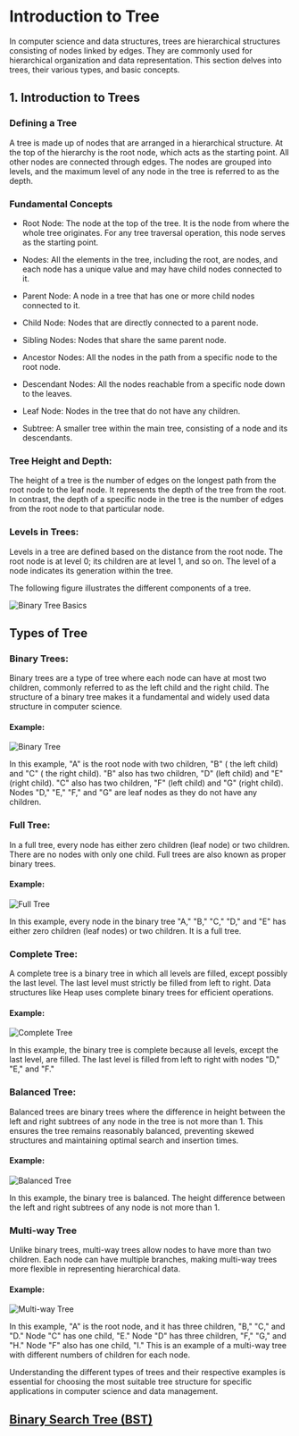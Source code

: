 # Introduction to Tree

In computer science and data structures, trees are hierarchical structures consisting of nodes linked by edges. They are commonly used for hierarchical organization and data representation. This section delves into trees, their various types, and basic concepts.

## 1. Introduction to Trees

### Defining a Tree
A tree is made up of nodes that are arranged in a hierarchical structure. At the top of the hierarchy is the root node, which acts as the starting point. All other nodes are connected through edges. The nodes are grouped into levels, and the maximum level of any node in the tree is referred to as the depth.

### Fundamental Concepts
- Root Node: The node at the top of the tree. It is the node from where the whole tree originates. For any tree traversal operation, this node serves as the starting point.

- Nodes: All the elements in the tree, including the root, are nodes, and each node has a unique value and may have child nodes connected to it.

- Parent Node: A node in a tree that has one or more child nodes connected to it.

- Child Node: Nodes that are directly connected to a parent node.

- Sibling Nodes: Nodes that share the same parent node.

- Ancestor Nodes: All the nodes in the path from a specific node to the root node.

- Descendant Nodes: All the nodes reachable from a specific node down to the leaves.

- Leaf Node: Nodes in the tree that do not have any children.

- Subtree: A smaller tree within the main tree, consisting of a node and its descendants.

### Tree Height and Depth:
The height of a tree is the number of edges on the longest path from the root node to the leaf node. It represents the depth of the tree from the root. In contrast, the depth of a specific node in the tree is the number of edges from the root node to that particular node.

### Levels in Trees:
Levels in a tree are defined based on the distance from the root node. The root node is at level 0; its children are at level 1, and so on. The level of a node indicates its generation within the tree.

The following figure illustrates the different components of a tree.

![Binary Tree Basics](https://storage.googleapis.com/download/storage/v1/b/designgurus-prod.appspot.com/o/7757ca48cc187225049bef900?generation=1693317769189337&alt=media)

## Types of Tree

### Binary Trees:

Binary trees are a type of tree where each node can have at most two children, commonly referred to as the left child and the right child. The structure of a binary tree makes it a fundamental and widely used data structure in computer science.

#### Example:

![Binary Tree](https://storage.googleapis.com/download/storage/v1/b/designgurus-prod.appspot.com/o/6d995b770a9f24ae1811b5900?generation=1693266397970189&alt=media)

In this example, "A" is the root node with two children, "B" ( the left child) and "C" ( the right child). "B" also has two children, "D" (left child) and "E" (right child). "C" also has two children, "F" (left child) and "G" (right child). Nodes "D," "E," "F," and "G" are leaf nodes as they do not have any children.

### Full Tree:
In a full tree, every node has either zero children (leaf node) or two children. There are no nodes with only one child. Full trees are also known as proper binary trees.

#### Example:

![Full Tree](https://storage.googleapis.com/download/storage/v1/b/designgurus-prod.appspot.com/o/b799ae5c8a6e38b2ac6716400?generation=1693266526255151&alt=media)

In this example, every node in the binary tree "A," "B," "C," "D," and "E" has either zero children (leaf nodes) or two children. It is a full tree.

### Complete Tree:
A complete tree is a binary tree in which all levels are filled, except possibly the last level. The last level must strictly be filled from left to right. Data structures like Heap uses complete binary trees for efficient operations.

#### Example:

![Complete Tree](https://storage.googleapis.com/download/storage/v1/b/designgurus-prod.appspot.com/o/54f22878d0e71bdcc73e6e100?generation=1693266655085406&alt=media)

In this example, the binary tree is complete because all levels, except the last level, are filled. The last level is filled from left to right with nodes "D," "E," and "F."

### Balanced Tree:
Balanced trees are binary trees where the difference in height between the left and right subtrees of any node in the tree is not more than 1. This ensures the tree remains reasonably balanced, preventing skewed structures and maintaining optimal search and insertion times.

#### Example:

![Balanced Tree](https://storage.googleapis.com/download/storage/v1/b/designgurus-prod.appspot.com/o/79b2672c217fc8c03e883c000?generation=1703566373855059&alt=media)

In this example, the binary tree is balanced. The height difference between the left and right subtrees of any node is not more than 1.

### Multi-way Tree
Unlike binary trees, multi-way trees allow nodes to have more than two children. Each node can have multiple branches, making multi-way trees more flexible in representing hierarchical data.

#### Example:

![Multi-way Tree](https://storage.googleapis.com/download/storage/v1/b/designgurus-prod.appspot.com/o/2f1e5237d60e644296f0a9200?generation=1693326881953391&alt=media)

In this example, "A" is the root node, and it has three children, "B," "C," and "D." Node "C" has one child, "E." Node "D" has three children, "F," "G," and "H." Node "F" also has one child, "I." This is an example of a multi-way tree with different numbers of children for each node.

Understanding the different types of trees and their respective examples is essential for choosing the most suitable tree structure for specific applications in computer science and data management.

## [Binary Search Tree (BST)](./BinarySearchTree(BST)/)